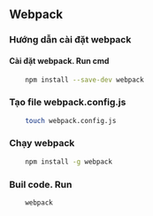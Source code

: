 ## Webpack
### Hướng dẫn cài đặt webpack

#### Cài đặt webpack. Run cmd
```bash
    npm install --save-dev webpack
```
### Tạo file webpack.config.js
```bash
    touch webpack.config.js
```
### Chạy webpack
```bash
    npm install -g webpack
```

### Buil code. Run
```bash
    webpack
```